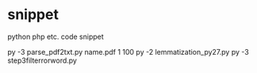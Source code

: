 # snippet
python php etc. code snippet

py -3 parse_pdf2txt.py name.pdf 1 100
py -2 lemmatization_py27.py
py -3 step3filterrorword.py

